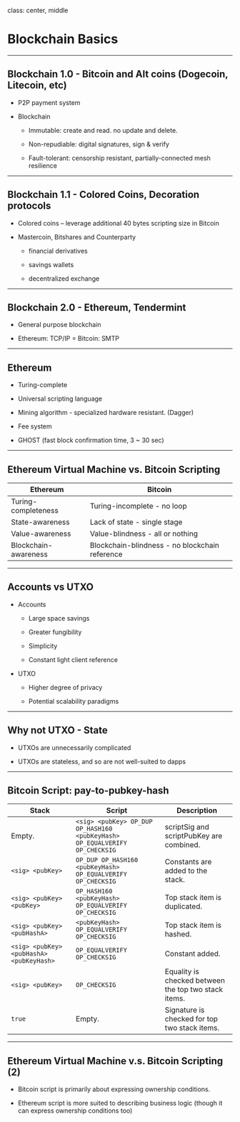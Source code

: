 class: center, middle

# Blockchain Basics

---

## Blockchain 1.0 - Bitcoin and Alt coins (Dogecoin, Litecoin, etc)
- P2P payment system

- Blockchain

    - Immutable: create and read. no update and delete.

    - Non-repudiable: digital signatures, sign & verify

    - Fault-tolerant: censorship resistant, partially-connected mesh resilience

---

## Blockchain 1.1 - Colored Coins, Decoration protocols
- Colored coins – leverage additional 40 bytes scripting size in Bitcoin

- Mastercoin, Bitshares and Counterparty

    - financial derivatives

    - savings wallets

    - decentralized exchange

---
## Blockchain 2.0 - Ethereum, Tendermint
- General purpose blockchain

- Ethereum: TCP/IP = Bitcoin: SMTP

---
## Ethereum
- Turing-complete

- Universal scripting language

- Mining algorithm - specialized hardware resistant. (Dagger)

- Fee system

- GHOST (fast block confirmation time, 3 ~ 30 sec)

---
## Ethereum Virtual Machine vs. Bitcoin Scripting
| Ethereum | Bitcoin |
| -- | -- |
| Turing-completeness | Turing-incomplete - no loop |
| State-awareness | Lack of state - single stage |
| Value-awareness | Value-blindness - all or nothing |
| Blockchain-awareness | Blockchain-blindness - no blockchain reference |

---
## Accounts vs UTXO
- Accounts

    - Large space savings

    - Greater fungibility

    - Simplicity

    - Constant light client reference

- UTXO

    - Higher degree of privacy

    - Potential scalability paradigms

---
## Why not UTXO - State
- UTXOs are unnecessarily complicated

- UTXOs are stateless, and so are not well-suited to dapps

---
## Bitcoin Script: pay-to-pubkey-hash
| Stack | Script | Description |
| -- | -- | -- |
| Empty. | `<sig> <pubKey> OP_DUP OP_HASH160 <pubKeyHash> OP_EQUALVERIFY OP_CHECKSIG` |scriptSig and scriptPubKey are combined. |
| `<sig> <pubKey>` | `OP_DUP OP_HASH160 <pubKeyHash> OP_EQUALVERIFY OP_CHECKSIG` | Constants are added to the stack. |
| `<sig> <pubKey> <pubKey>` | `OP_HASH160 <pubKeyHash> OP_EQUALVERIFY OP_CHECKSIG`|Top stack item is duplicated. |
| `<sig> <pubKey> <pubHashA>` | `<pubKeyHash> OP_EQUALVERIFY OP_CHECKSIG` | Top stack item is hashed. |
| `<sig> <pubKey> <pubHashA> <pubKeyHash>` | `OP_EQUALVERIFY OP_CHECKSIG` | Constant added. |
| `<sig> <pubKey>` | `OP_CHECKSIG` |Equality is checked between the top two stack items. |
| `true` | Empty. | Signature is checked for top two stack items.|

---
## Ethereum Virtual Machine v.s. Bitcoin Scripting (2)
- Bitcoin script is primarily about expressing ownership conditions.

- Ethereum script is more suited to describing business logic (though it can express ownership conditions too)
